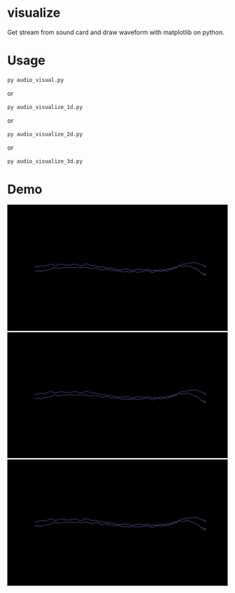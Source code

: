 # visualize
Get stream from sound card and draw waveform with matplotlib on python.

# Usage
```python
py audio_visual.py
```
or
```python
py audio_visualize_1d.py
```
or
```python
py audio_visualize_2d.py
```
or
```python
py audio_visualize_3d.py
```

# Demo

![demo1](demo/audio_visualize_1d.png)
![demo2](demo/audio_visualize_1d.png)
![demo3](demo/audio_visualize_1d.png)